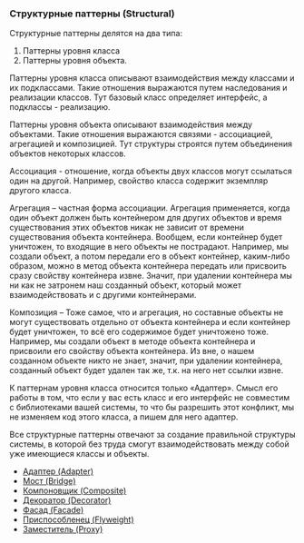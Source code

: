 ### Структурные паттерны (Structural)

Структурные паттерны делятся на два типа:

1. Паттерны уровня класса
2. Паттерны уровня объекта.

Паттерны уровня класса описывают взаимодействия между классами и их подклассами. Такие отношения выражаются путем наследования и реализации классов. Тут базовый класс определяет интерфейс, а подклассы - реализацию.

Паттерны уровня объекта описывают взаимодействия между объектами. Такие отношения выражаются связями - ассоциацией, агрегацией и композицией. Тут структуры строятся путем объединения объектов некоторых классов.

Ассоциация - отношение, когда объекты двух классов могут ссылаться один на другой. Например, свойство класса содержит экземпляр другого класса.

Агрегация – частная форма ассоциации. Агрегация применяется, когда один объект должен быть контейнером для других объектов и время существования этих объектов никак не зависит от времени существования объекта контейнера. Вообщем, если контейнер будет уничтожен, то входящие в него объекты не пострадают. Например, мы создали объект, а потом передали его в объект контейнер, каким-либо образом, можно в метод объекта контейнера передать или присвоить сразу свойству контейнера извне. Значит, при удалении контейнера мы ни как не затронем наш созданный объект, который может взаимодействовать и с другими контейнерами.

Композиция – Тоже самое, что и агрегация, но составные объекты не могут существовать отдельно от объекта контейнера и если контейнер будет уничтожен, то всё его содержимое будет уничтожено тоже. Например, мы создали объект в методе объекта контейнера и присвоили его свойству объекта контейнера. Из вне, о нашем созданном объекте никто не знает, значит, при удалении контейнера, созданный объект будет удален так же, т.к. на него нет ссылки извне.

К паттернам уровня класса относится только «Адаптер». Смысл его работы в том, что если у вас есть класс и его интерфейс не совместим с библиотеками вашей системы, то что бы разрешить этот конфликт, мы не изменяем код этого класса, а пишем для него адаптер.

Все структурные паттерны отвечают за создание правильной структуры системы, в которой без труда смогут взаимодействовать между собой уже имеющиеся классы и объекты.

* [Адаптер (Adapter)](Adapter)
* [Мост (Bridge)](Bridge)
* [Компоновщик (Composite)](Composite)
* [Декоратор (Decorator)](Decorator)
* [Фасад (Facade)](Facade)
* [Приспособленец (Flyweight)](Flyweight)
* [Заместитель (Proxy)](Proxy) 
